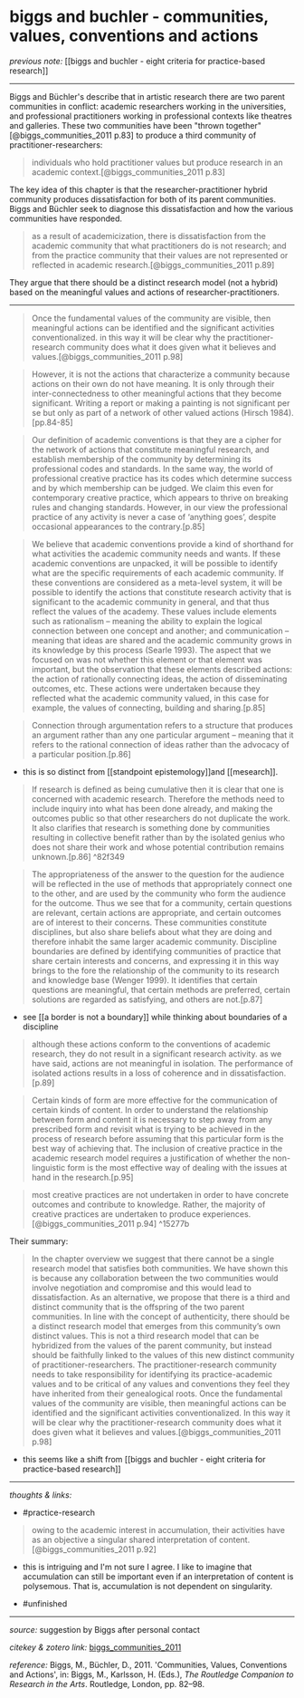 # biggs and buchler - communities, values, conventions and actions

_previous note:_ [[biggs and buchler - eight criteria for practice-based research]]

---

Biggs and Büchler's describe that in artistic research there are two parent communities in conflict: academic researchers working in the universities, and professional practitioners working in professional contexts like theatres and galleries. These two communities have been "thrown together"[@biggs_communities_2011 p.83] to produce a third community of practitioner-researchers: 

>individuals who hold practitioner values but produce research in an academic context.[@biggs_communities_2011 p.83]

The key idea of this chapter is that the researcher-practitioner hybrid community produces dissatisfaction for both of its parent communities. Biggs and Büchler seek to diagnose this dissatisfaction and how the various communities have responded. 

>as a result of academicization, there is dissatisfaction from the academic community that what practitioners do is not research; and from the practice community that their values are not represented or reflected in academic research.[@biggs_communities_2011 p.89] 

They argue that there should be a distinct research model (not a hybrid) based on the meaningful values and actions of researcher-practitioners. 


---

>Once the fundamental values of the community are visible, then meaningful actions can be identified and the significant activities conventionalized. in this way it will be clear why the practitioner-research community does what it does given what it believes and values.[@biggs_communities_2011 p.98]




>However, it is not the actions that characterize a community because actions on their own do not have meaning. It is only through their inter-connectedness to other meaningful actions that they become significant. Writing a report or making a painting is not significant per se but only as part of a network of other valued actions (Hirsch 1984).[pp.84-85]

>Our definition of academic conventions is that they are a cipher for the network of actions that constitute meaningful research, and establish membership of the community by determining its professional codes and standards. In the same way, the world of professional creative practice has its codes which determine success and by which membership can be judged. We claim this even for contemporary creative practice, which appears to thrive on breaking rules and changing standards. However, in our view the professional practice of any activity is never a case of ‘anything goes’, despite occasional appearances to the contrary.[p.85]

>We believe that academic conventions provide a kind of shorthand for what activities the academic community needs and wants. If these academic conventions are unpacked, it will be possible to identify what are the specific requirements of each academic community. If these conventions are considered as a meta-level system, it will be possible to identify the actions that constitute research activity that is significant to the academic community in general, and that thus reflect the values of the academy. These values include elements such as rationalism – meaning the ability to explain the logical connection between one concept and another; and communication – meaning that ideas are shared and the academic community grows in its knowledge by this process (Searle 1993). The aspect that we focused on was not whether this element or that element was important, but the observation that these elements described actions: the action of rationally connecting ideas, the action of disseminating outcomes, etc. These actions were undertaken because they reflected what the academic community valued, in this case for example, the values of connecting, building and sharing.[p.85]

>Connection through argumentation refers to a structure that produces an argument rather than any one particular argument – meaning that it refers to the rational connection of ideas rather than the advocacy of a particular position.[p.86]
- this is so distinct from [[standpoint epistemology]]and [[mesearch]]. 

>If research is defined as being cumulative then it is clear that one is concerned with academic research. Therefore the methods need to include inquiry into what has been done already, and making the outcomes public so that other researchers do not duplicate the work. It also clarifies that research is something done by communities resulting in collective benefit rather than by the isolated genius who does not share their work and whose potential contribution remains unknown.[p.86] 
^82f349

>The appropriateness of the answer to the question for the audience will be reflected in the use of methods that appropriately connect one to the other, and are used by the community who form the audience for the outcome. Thus we see that for a community, certain questions are relevant, certain actions are appropriate, and certain outcomes are of interest to their concerns. These communities constitute disciplines, but also share beliefs about what they are doing and therefore inhabit the same larger academic community. Discipline boundaries are defined by identifying communities of practice that share certain interests and concerns, and expressing it in this way brings to the fore the relationship of the community to its research and knowledge base (Wenger 1999). It identifies that certain questions are meaningful, that certain methods are preferred, certain solutions are regarded as satisfying, and others are not.[p.87]

- see [[a border is not a boundary]] while thinking about boundaries of a discipline 



>although these actions conform to the conventions of academic research, they do not result in a significant research activity. as we have said, actions are not meaningful in isolation. The performance of isolated actions results in a loss of coherence and in dissatisfaction.[p.89]


>Certain kinds of form are more effective for the communication of certain kinds of content. In order to understand the relationship between form and content it is necessary to step away from any prescribed form and revisit what is trying to be achieved in the process of research before assuming that this particular form is the best way of achieving that. The inclusion of creative practice in the academic research model requires a justification of whether the non-linguistic form is the most effective way of dealing with the issues at hand in the research.[p.95]


>most creative practices are not undertaken in order to have concrete outcomes and contribute to knowledge. Rather, the majority of creative practices are undertaken to produce experiences.[@biggs_communities_2011 p.94] ^15277b

Their summary:

>In the chapter overview we suggest that there cannot be a single research model that satisfies both communities. We have shown this is because any collaboration between the two communities would involve negotiation and compromise and this would lead to dissatisfaction. As an alternative, we propose that there is a third and distinct community that is the offspring of the two parent communities. In line with the concept of authenticity, there should be a distinct research model that emerges from this community’s own distinct values. This is not a third research model that can be hybridized from the values of the parent community, but instead should be faithfully linked to the values of this new distinct community of practitioner-researchers. The practitioner-research community needs to take responsibility for identifying its practice-academic values and to be critical of any values and conventions they feel they have inherited from their genealogical roots. Once the fundamental values of the community are visible, then meaningful actions can be identified and the significant activities conventionalized. In this way it will be clear why the practitioner-research community does what it does given what it believes and values.[@biggs_communities_2011 p.98]

- this seems like a shift from [[biggs and buchler - eight criteria for practice-based research]]

---

_thoughts & links:_

- #practice-research 


>owing to the academic interest in accumulation, their activities have as an objective a singular shared interpretation of content.[@biggs_communities_2011 p.92]

- this is intriguing and I'm not sure I agree. I like to imagine that accumulation can still be important even if an interpretation of content is polysemous. That is, accumulation is not dependent on singularity. 

- #unfinished 

---

_source:_ suggestion by Biggs after personal contact

_citekey & zotero link:_ [biggs_communities_2011](zotero://select/items/1_UAF4DVKW)

_reference:_ Biggs, M., Büchler, D., 2011. 'Communities, Values, Conventions and Actions', in: Biggs, M., Karlsson, H. (Eds.), _The Routledge Companion to Research in the Arts_. Routledge, London, pp. 82–98.


